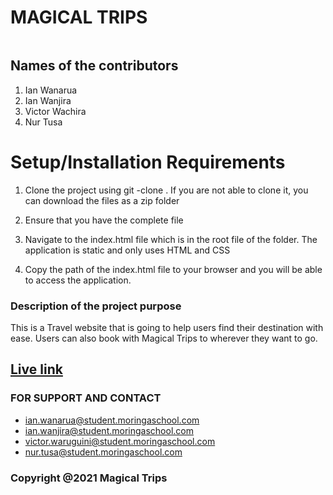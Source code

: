 # MAGICAL TRIPS
![]()

## Names of the contributors
1. Ian Wanarua
2. Ian Wanjira
3. Victor Wachira
4. Nur Tusa
# Setup/Installation Requirements
1. Clone the project using git -clone . If you are not able to clone it, you can download the files as a zip folder

2. Ensure that you have the complete file

3. Navigate to the index.html file which is in the root file of the folder. The application is static and only uses HTML and CSS

4. Copy the path of the index.html file to your browser and you will be able to access the application.
### Description of the project purpose
This is a Travel website that is going to help users find their destination with ease. Users can also book with Magical Trips to wherever they want to go.

## [Live link]()

### FOR SUPPORT AND CONTACT
- [ian.wanarua@student.moringaschool.com]()
- [ian.wanjira@student.moringaschool.com]()
- [victor.waruguini@student.moringaschool.com]()
- [nur.tusa@student.moringaschool.com]()
### Copyright @2021 Magical Trips